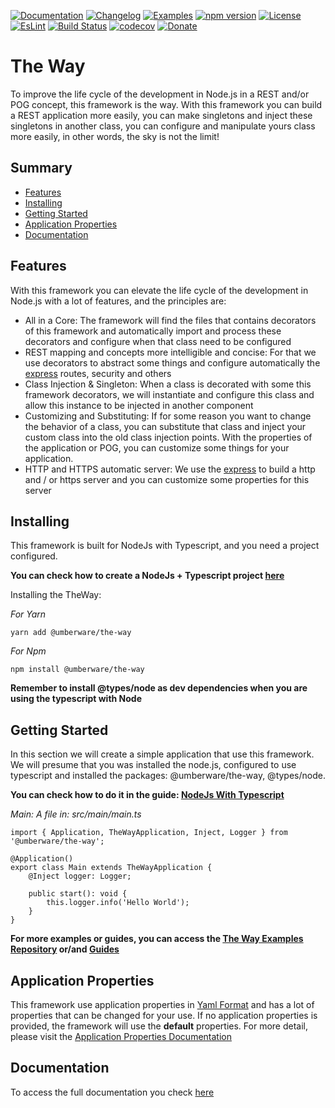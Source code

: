 [![Documentation](https://img.shields.io/badge/Documentation-lightseagreen.svg)](documentation/index.md)
[![Changelog](https://img.shields.io/badge/Changelog-lightseagreen.svg)](documentation/the-way/changelog.md)
[![Examples](https://img.shields.io/badge/Examples-lightseagreen.svg)](https://github.com/umberware/the-way-examples)
[![npm version](https://badge.fury.io/js/%40umberware%2Fthe-way.svg)](https://badge.fury.io/js/%40umberware%2Fthe-way)
[![License](https://img.shields.io/badge/License-MIT-red.svg)](https://raw.githubusercontent.com/umberware/the-way/master/LICENSE)
[![EsLint](https://img.shields.io/badge/EsLint-Enabled-green.svg)](https://raw.githubusercontent.com/umberware/the-way/master/.eslintrc)
[![Build Status](https://travis-ci.com/umberware/the-way.svg?branch=master)](https://travis-ci.com/umberware/the-way)
[![codecov](https://codecov.io/gh/umberware/the-way/branch/master/graph/badge.svg?token=JDRUQC0T9A)](https://codecov.io/gh/umberware/the-way)
[![Donate](https://img.shields.io/badge/%24-Donate-blue.svg)](http://the-way.umberware.com/donate)

# The Way

To improve the life cycle of the development in Node.js in a REST and/or POG concept, this framework is the way.
With this framework you can build a REST application more easily, you can make singletons and inject these singletons in another class, you can configure and manipulate yours class
more easily, in other words, the sky is not the limit!

## Summary

 - [Features](#features)
 - [Installing](#installing)
 - [Getting Started](#getting-started)
 - [Application Properties](#application-properties)
 - [Documentation](./documentation/index.md)

## Features

With this framework you can elevate the life cycle of the development in Node.js with a lot of features, and the principles are:

 - All in a Core: The framework will find the files that contains decorators of this framework and automatically import and process these decorators and configure when that class need to be configured
 - REST mapping and concepts more intelligible and concise: For that we use decorators to abstract some things and configure automatically the [express](https://github.com/expressjs/express) routes, security and others
 - Class Injection & Singleton: When a class is decorated with some this framework decorators, we will instantiate and configure this class and allow this instance to be injected in another component
 - Customizing and Substituting: If for some reason you want to change the behavior of a class, you can substitute that class and inject your custom class into the old class injection points. With the properties of the application or POG, you can customize some things for your application.
 - HTTP and HTTPS automatic server: We use the [express](https://github.com/expressjs/express) to build a http and / or https server and you can customize some properties for this server

## Installing

This framework is built for NodeJs with Typescript, and you need a project configured.

**You can check how to create a NodeJs + Typescript project [here](documentation/guides/node-typescript-guide.md)**

Installing the TheWay:

*For Yarn*

    yarn add @umberware/the-way

*For Npm*

    npm install @umberware/the-way

**Remember to install @types/node as dev dependencies when you are using the typescript with Node**


## Getting Started

In this section we will create a simple application that use this framework.
We will presume that you was installed the node.js, configured to use typescript and installed the packages: @umberware/the-way, @types/node.

**You can check how to do it in the guide: [NodeJs With Typescript](./documentation/guides/node-typescript-guide.md)**

*Main: A file in: src/main/main.ts*

    import { Application, TheWayApplication, Inject, Logger } from '@umberware/the-way';

    @Application()
    export class Main extends TheWayApplication {
        @Inject logger: Logger;

        public start(): void {
            this.logger.info('Hello World');
        }
    }

**For more examples or guides, you can access the [The Way Examples Repository](https://github.com/umberware/the-way-examples) or/and [Guides](./documentation/index.md#guides)**

## Application Properties

This framework use application properties in [Yaml Format](https://yaml.org/) and has a lot of properties that can be changed for your use. If no application properties is provided, the framework will use the **default** properties.
For more detail, please visit the [Application Properties Documentation](documentation/the-way/components/core/application-properties.md)

## Documentation

To access the full documentation you check [here](documentation/index.md)